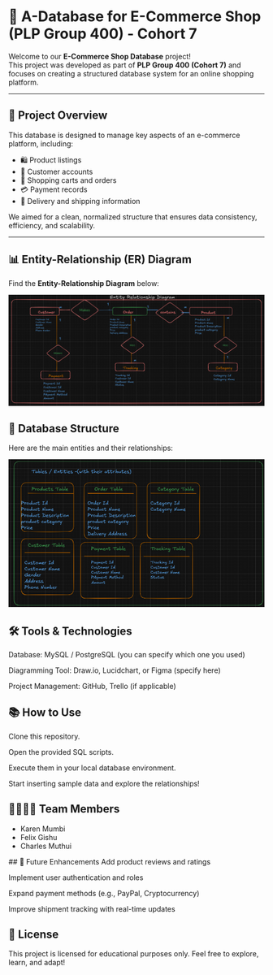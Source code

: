# 🏪 A-Database for E-Commerce Shop (PLP Group 400) - Cohort 7

Welcome to our **E-Commerce Shop Database** project!  
This project was developed as part of **PLP Group 400 (Cohort 7)** and focuses on creating a structured database system for an online shopping platform.

---

## 🧠 Project Overview

This database is designed to manage key aspects of an e-commerce platform, including:
- 🛍️ Product listings
- 👥 Customer accounts
- 🛒 Shopping carts and orders
- 💳 Payment records
- 🚚 Delivery and shipping information

We aimed for a clean, normalized structure that ensures data consistency, efficiency, and scalability.

---

## 📊 Entity-Relationship (ER) Diagram

Find the **Entity-Relationship Diagram** below:


<p align="center">
  <img src="./ERD.PNG" alt="ER Diagram" width="auto">
</p>

## 📂 Database Structure
Here are the main entities and their relationships:

<div>
<img src ="./Tables.PNG" alt="Tables image" > 
</div>

## 🛠️ Tools & Technologies
Database: MySQL / PostgreSQL (you can specify which one you used)

Diagramming Tool: Draw.io, Lucidchart, or Figma (specify here)

Project Management: GitHub, Trello (if applicable)

## 📚 How to Use
Clone this repository.

Open the provided SQL scripts.

Execute them in your local database environment.

Start inserting sample data and explore the relationships!

## 👨‍👩‍👧‍👦 Team Members
<ul style ={{
  display:flex,
  flex-direction:column.
  gap:2rem,
}}>

<li>Karen Mumbi</li>
<li>Felix Gishu</li>
<li>Charles Muthui</li>

</ul>
## 🚀 Future Enhancements
Add product reviews and ratings

Implement user authentication and roles

Expand payment methods (e.g., PayPal, Cryptocurrency)

Improve shipment tracking with real-time updates

## 📜 License
This project is licensed for educational purposes only.
Feel free to explore, learn, and adapt!
